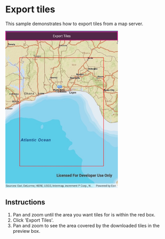 # Export tiles

This sample demonstrates how to export tiles from a map server.

<img src="ExportTiles.jpg" width="350"/>

## Instructions

1. Pan and zoom until the area you want tiles for is within the red box.
2. Click 'Export Tiles'.
3. Pan and zoom to see the area covered by the downloaded tiles in the preview box.
